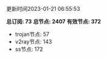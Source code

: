 更新时间2023-01-21 06:55:53

**总订阅: 73**
**总节点: 2407**
**有效节点: 372**
- trojan节点: 57
- v2ray节点: 143
- ss节点: 172
